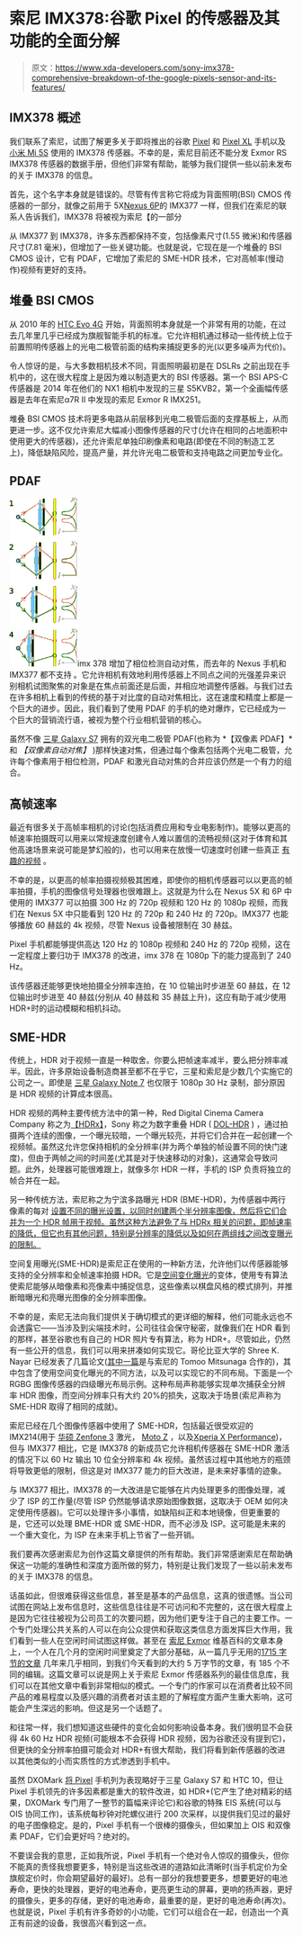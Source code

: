 # 索尼 IMX378:谷歌 Pixel 的传感器及其功能的全面分解

> 原文：<https://www.xda-developers.com/sony-imx378-comprehensive-breakdown-of-the-google-pixels-sensor-and-its-features/>

## IMX378 概述

我们联系了索尼，试图了解更多关于即将推出的谷歌 [Pixel](http://forum.xda-developers.com/pixel) 和 [Pixel XL](http://forum.xda-developers.com/pixel-xl) 手机以及 [小米 Mi 5S](http://forum.xda-developers.com/mi-5s) 使用的 IMX378 传感器。不幸的是，索尼目前还不能分发 Exmor RS IMX378 传感器的数据手册，但他们非常有帮助，能够为我们提供一些以前未发布的关于 IMX378 的信息。

首先，这个名字本身就是错误的。尽管有传言称它将成为背面照明(BSI) CMOS 传感器的一部分，就像之前用于 5X[Nexus 6P](http://forum.xda-developers.com/nexus-6p)的 IMX377 一样，但我们在索尼的联系人告诉我们，IMX378 将被视为索尼【的一部分

从 IMX377 到 IMX378，许多东西都保持不变，包括像素尺寸(1.55 微米)和传感器尺寸(7.81 毫米)，但增加了一些关键功能。也就是说，它现在是一个堆叠的 BSI CMOS 设计，它有 PDAF，它增加了索尼的 SME-HDR 技术，它对高帧率(慢动作)视频有更好的支持。

## 堆叠 BSI CMOS

从 2010 年的 [HTC Evo 4G](http://forum.xda-developers.com/htc-evo-4g) 开始，背面照明本身就是一个非常有用的功能，在过去几年里几乎已经成为旗舰智能手机的标准。它允许相机通过移动一些传统上位于前置照明传感器上的光电二极管前面的结构来捕捉更多的光(以更多噪声为代价)。

令人惊讶的是，与大多数相机技术不同，背面照明最初是在 DSLRs 之前出现在手机中的，这在很大程度上是因为难以制造更大的 BSI 传感器。第一个 BSI APS-C 传感器是 2014 年在他们的 NX1 相机中发现的三星 S5KVB2，第一个全画幅传感器是去年在索尼α7R II 中发现的索尼 Exmor R IMX251。

堆叠 BSI CMOS 技术将更多电路从前层移到光电二极管后面的支撑基板上，从而更进一步。这不仅允许索尼大幅减小图像传感器的尺寸(允许在相同的占地面积中使用更大的传感器)，还允许索尼单独印刷像素和电路(即使在不同的制造工艺上)，降低缺陷风险，提高产量，并允许光电二极管和支持电路之间更加专业化。

## PDAF

[![Phase Detection Autofocus PDAF Example by cmglee](img/d2fe3352cf34aaa81865b2481bc41cee.png)](http://static1.xdaimages.com/wordpress/wp-content/uploads/2016/10/Phase-Detection-Autofocus-PDAF-Example-by-cmglee.png)imx 378 增加了相位检测自动对焦，而去年的 Nexus 手机和 IMX377 都不支持 。它允许相机有效地利用传感器上不同点之间的光强差异来识别相机试图聚焦的对象是在焦点前面还是后面，并相应地调整传感器。与我们过去在许多相机上看到的传统的基于对比度的自动对焦相比，这在速度和精度上都是一个巨大的进步。因此，我们看到了使用 PDAF 的手机的绝对爆炸，它已经成为一个巨大的营销流行语，被视为整个行业相机营销的核心。

虽然不像 [三星 Galaxy S7](http://forum.xda-developers.com/galaxy-s7) 拥有的双光电二极管 PDAF(也称为 *【双像素 PDAF】*和 *【双像素自动对焦】* )那样快速对焦，但通过每个像素包括两个光电二极管，允许每个像素用于相位检测，PDAF 和激光自动对焦的合并应该仍然是一个有力的组合。

## 高帧速率

最近有很多关于高帧率相机的讨论(包括消费应用和专业电影制作)。能够以更高的帧速率拍摄既可以用来以常规速度创建令人难以置信的流畅视频(这对于体育和其他高速场景来说可能是梦幻般的)，也可以用来在放慢一切速度时创建一些真正 [有趣的视频](http://www.xda-developers.com/xda-external-link/showcase-of-240fps-slow-motion-video-on-the-nexus-6p/) 。



不幸的是，以更高的帧率拍摄视频极其困难，即使你的相机传感器可以以更高的帧率拍摄，手机的图像信号处理器也很难跟上。这就是为什么在 Nexus 5X 和 6P 中使用的 IMX377 可以拍摄 300 Hz 的 720p 视频和 120 Hz 的 1080p 视频，而我们在 Nexus 5X 中只能看到 120 Hz 的 720p 和 240 Hz 的 720p。IMX377 也能够播放 60 赫兹的 4k 视频，尽管 Nexus 设备被限制在 30 赫兹。

Pixel 手机都能够提供高达 120 Hz 的 1080p 视频和 240 Hz 的 720p 视频，这在一定程度上要归功于 IMX378 的改进，imx 378 在 1080p 下的能力提高到了 240 Hz。

该传感器还能够更快地拍摄全分辨率连拍，在 10 位输出时步进至 60 赫兹，在 12 位输出时步进至 40 赫兹(分别从 40 赫兹和 35 赫兹上升)，这应有助于减少使用 HDR+时的运动模糊和相机抖动。

## SME-HDR

传统上，HDR 对于视频一直是一种取舍。你要么把帧速率减半，要么把分辨率减半。因此，许多原始设备制造商甚至都不在乎它，三星和索尼是少数几个实施它的公司之一。即使是 [三星 Galaxy Note 7](http://forum.xda-developers.com/note-7) 也仅限于 1080p 30 Hz 录制，部分原因是 HDR 视频的计算成本很高。

HDR 视频的两种主要传统方法中的第一种，Red Digital Cinema Camera Company 称之为[【HDRx】](http://www.red.com/learn/red-101/hdrx-high-dynamic-range-video)，Sony 称之为数字重叠 HDR ( [DOL-HDR](http://www.sony-semicon.co.jp/products_en/IS/sensor2/technology/dol-hdr.html) ) ，通过拍摄两个连续的图像，一个曝光较暗，一个曝光较亮，并将它们合并在一起创建一个视频帧。虽然这允许您保持相机的全分辨率(并为两个单独的帧设置不同的快门速度)，但由于两帧之间的时间差(尤其是对于快速移动的对象)，这通常会导致问题。此外，处理器可能很难跟上，就像多尔 HDR 一样，手机的 ISP 负责将独立的帧合并在一起。

另一种传统方法，索尼称之为宁滨多路曝光 HDR (BME-HDR)，为传感器中两行像素的每对 [设置不同的曝光设置，以同时创建两个半分辨率图像，然后将它们合并为一个 HDR 帧用于视频。虽然这种方法避免了与 HDRx 相关的问题，即帧速率的降低，但它也有其他问题，特别是分辨率的降低以及如何在两组线之间改变曝光的限制。](http://developer.sonymobile.com/2013/01/22/shoot-great-videos-in-all-conditions-with-the-new-hdr-functionality-in-xperia-z/)



空间复用曝光(SME-HDR)是索尼正在使用的一种新方法，允许他们以传感器能够支持的全分辨率和全帧速率拍摄 HDR。它是[空间变化曝光](http://www.cs.cmu.edu/~ILIM/projects/IM/assorted/)的变体，使用专有算法使索尼能够从暗像素和亮像素中捕捉信息，这些像素以棋盘风格的模式排列，并推断暗曝光和亮曝光图像的全分辨率图像。

不幸的是，索尼无法向我们提供关于确切模式的更详细的解释，他们可能永远也不会透露它——当涉及到尖端技术时，公司往往会保守秘密，就像我们在 HDR 看到的那样，甚至谷歌也有自己的 HDR 照片专有算法，称为 HDR+。尽管如此，仍然有一些公开的信息，我们可以用来拼凑如何实现它。哥伦比亚大学的 Shree K. Nayar 已经发表了几篇论文([其中一篇](https://scholar.google.ca/scholar?cluster=16720089453645910068&hl=en&as_sdt=0,5)是与索尼的 Tomoo Mitsunaga 合作的)，其中包含了使用空间变化曝光的不同方法，以及可以实现它的不同布局。下面是一个 RGBG 图像传感器的四级曝光布局示例。这种布局声称能够实现单次捕获全分辨率 HDR 图像，而空间分辨率只有大约 20%的损失，这取决于场景(索尼声称为 SME-HDR 取得了相同的成就)。

索尼已经在几个图像传感器中使用了 SME-HDR，包括最近很受欢迎的 IMX214(用于 [华硕 Zenfone 3](http://forum.xda-developers.com/zenfone-3) 激光， [Moto Z](http://forum.xda-developers.com/moto-z) ，以及[Xperia X Performance](http://forum.xda-developers.com/xperia-x-performance))，但与 IMX377 相比，它是 IMX378 的新成员它允许相机传感器在 SME-HDR 激活的情况下以 60 Hz 输出 10 位全分辨率和 4k 视频。虽然该过程中其他地方的瓶颈将导致更低的限制，但这是对 IMX377 能力的巨大改进，是未来好事情的迹象。

与 IMX377 相比，IMX378 的一大改进是它能够在片内处理更多的图像处理，减少了 ISP 的工作量(尽管 ISP 仍然能够请求原始图像数据，这取决于 OEM 如何决定使用传感器)。它可以处理许多小事情，如缺陷纠正和本地镜像，但更重要的是，它还可以处理 BME-HDR 或 SME-HDR，而不必涉及 ISP。这可能是未来的一个重大变化，为 ISP 在未来手机上节省了一些开销。

我们要再次感谢索尼为创作这篇文章提供的所有帮助。我们非常感谢索尼在帮助确保这一功能的准确性和深度方面所做的努力，特别是让我们发现了一些以前未发布的关于 IMX378 的信息。

话虽如此，但很难获得这些信息，甚至是基本的产品信息，这真的很遗憾。当公司试图在网站上发布信息时，这些信息往往是不可访问和不完整的，这在很大程度上是因为它往往被视为公司员工的次要问题，因为他们更专注于自己的主要工作。一个专门处理公共关系的人可以在向公众提供和获取这类信息方面发挥巨大作用，我们看到一些人在空闲时间试图这样做。甚至在 [索尼 Exmor](https://en.wikipedia.org/wiki/Exmor) 维基百科的文章本身上，一个人在几个月的空闲时间里奠定了大部分基础，从一篇几乎无用的[1715 字节的文章](https://en.wikipedia.org/w/index.php?title=Exmor&oldid=617031964) 几年来几乎相同，到我们今天看到的大约 5 万字节的文章，有 185 个不同的编辑。这篇文章可以说是网上关于索尼 Exmor 传感器系列的最佳信息库，我们可以在其他文章中看到非常相似的模式。一个专门的作家可以在消费者比较不同产品的难易程度以及感兴趣的消费者对该主题的了解程度方面产生重大影响，这可能会产生深远的影响。但这是另一个话题了。

和往常一样，我们想知道这些硬件的变化会如何影响设备本身。我们很明显不会获得 4k 60 Hz HDR 视频(可能根本不会获得 HDR 视频，因为谷歌还没有提到它)，但更快的全分辨率拍摄可能会对 HDR+有很大帮助，我们将看到新传感器的改进以其他类似的小而实质性的方式渗透到手机中。

虽然 DXOMark [将 Pixel](http://www.xda-developers.com/meet-the-new-google-pixel-and-google-pixel-xl/) 手机列为表现略好于三星 Galaxy S7 和 HTC 10，但让 Pixel 手机领先的许多因素都是重大的软件改进，如 HDR+(它产生了绝对精彩的结果，DXOMark 专门用了一整节的篇幅来评论它)和谷歌的特殊 EIS 系统(可以与 OIS 协同工作)，该系统每秒钟对陀螺仪进行 200 次采样，以提供我们见过的最好的电子图像稳定。是的，Pixel 手机有一个很棒的摄像头，但如果加上 OIS 和双像素 PDAF，它们会更好吗？绝对的。

不要误会我的意思，正如我所说，Pixel 手机有一个绝对令人惊叹的摄像头，但你不能真的责怪我想要更多，特别是当这些改进的道路如此清晰时(当手机定价为全旗舰定价时，你会期望最好的最好)。总有一部分的我想要更多，想要更好的电池寿命，更快的处理器，更好的电池寿命，更亮更生动的屏幕，更响的扬声器，更好的摄像头，更多的存储，更好的电池寿命，最重要的是，更好的电池寿命(再次)。也就是说，Pixel 手机有许多奇妙的小功能，它们可以组合在一起，创造出一个真正有前途的设备，我很高兴看到这一点。